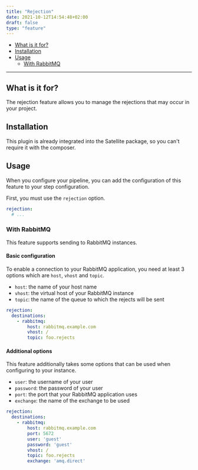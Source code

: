 ```yaml
---
title: "Rejection"
date: 2021-10-12T14:54:48+02:00
draft: false
type: "feature"
---
```


- [What is it for?](#what-is-it-for)
- [Installation](#installation)
- [Usage](#usage)
  - [With RabbitMQ](#basic-usage)

---

## What is it for?

The rejection feature allows you to manage the rejections that may occur in your project.

## Installation

This plugin is already integrated into the Satellite package, so you can't require it with the composer.

## Usage

When you configure your pipeline, you can add the configuration of this feature to your step configuration.

First, you must use the `rejection` option.

```yaml
rejection:
  # ...
```

### With RabbitMQ

This feature supports sending to RabbitMQ instances.

#### Basic configuration

To enable a connection to your RabbitMQ application, you need at least 3 options which are `host`, `vhost` and `topic`.

- `host`: the name of your host name
- `vhost`: the virtual host of your RabbitMQ instance
- `topic`: the name of the queue to which the rejects will be sent

```yaml
rejection:
  destinations:
    - rabbitmq:
        host: rabbitmq.example.com
        vhost: /
        topic: foo.rejects
```

#### Additional options

This feature additionally takes some options that can be used when configuring to your instance.

- `user`: the username of your user
- `password`: the password of your user
- `port`: the port that your RabbitMQ application uses
- `exchange`: the name of the exchange to be used

```yaml
rejection:
  destinations:
    - rabbitmq:
        host: rabbitmq.example.com
        port: 5672
        user: 'guest'
        password: 'guest'
        vhost: /
        topic: foo.rejects
        exchange: 'amq.direct'
```
